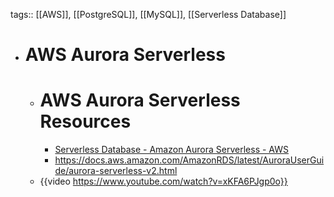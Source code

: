 tags:: [[AWS]], [[PostgreSQL]], [[MySQL]], [[Serverless Database]]

- # AWS Aurora Serverless
	- # AWS Aurora Serverless Resources
		- [Serverless Database - Amazon Aurora Serverless - AWS](https://aws.amazon.com/rds/aurora/serverless/)
		- https://docs.aws.amazon.com/AmazonRDS/latest/AuroraUserGuide/aurora-serverless-v2.html
	- {{video https://www.youtube.com/watch?v=xKFA6PJgp0o}}